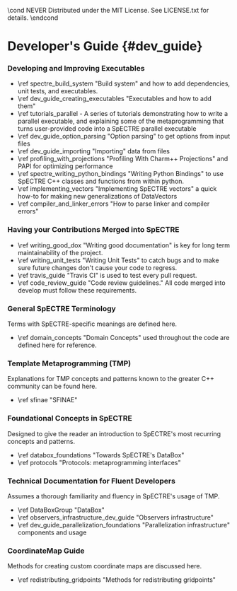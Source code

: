 \cond NEVER
Distributed under the MIT License.
See LICENSE.txt for details.
\endcond
# Developer's Guide {#dev_guide}

### Developing and Improving Executables
- \ref spectre_build_system "Build system" and how to add dependencies,
  unit tests, and executables.
- \ref dev_guide_creating_executables "Executables and how to add them"
- \ref tutorials_parallel - A series of tutorials demonstrating how to
  write a parallel executable, and explaining some of the
  metaprogramming that turns user-provided code into a SpECTRE
  parallel executable
- \ref dev_guide_option_parsing "Option parsing" to get options from input files
- \ref dev_guide_importing "Importing" data from files
- \ref profiling_with_projections "Profiling With Charm++ Projections" and PAPI
  for optimizing performance
- \ref spectre_writing_python_bindings "Writing Python Bindings" to use
  SpECTRE C++ classes and functions from within python.
- \ref implementing_vectors "Implementing SpECTRE vectors" a quick how-to for
  making new generalizations of DataVectors
- \ref compiler_and_linker_errors "How to parse linker and compiler errors"

### Having your Contributions Merged into SpECTRE
- \ref writing_good_dox "Writing good documentation" is key for long term
  maintainability of the project.
- \ref writing_unit_tests "Writing Unit Tests" to catch bugs and to make
  sure future changes don't cause your code to regress.
- \ref travis_guide "Travis CI" is used to test every pull request.
- \ref code_review_guide "Code review guidelines." All code merged into
  develop must follow these requirements.

### General SpECTRE Terminology
Terms with SpECTRE-specific meanings are defined here.
- \ref domain_concepts "Domain Concepts" used throughout the code are defined
  here for reference.

### Template Metaprogramming (TMP)
Explanations for TMP concepts and patterns known to the greater C++ community
can be found here.
- \ref sfinae "SFINAE"

### Foundational Concepts in SpECTRE
Designed to give the reader an introduction to SpECTRE's most recurring
concepts and patterns.
- \ref databox_foundations "Towards SpECTRE's DataBox"
- \ref protocols "Protocols: metaprogramming interfaces"

### Technical Documentation for Fluent Developers
Assumes a thorough familiarity and fluency in SpECTRE's usage of TMP.
- \ref DataBoxGroup "DataBox"
- \ref observers_infrastructure_dev_guide "Observers infrastructure"
- \ref dev_guide_parallelization_foundations "Parallelization infrastructure"
  components and usage

### CoordinateMap Guide
Methods for creating custom coordinate maps are discussed here.
- \ref redistributing_gridpoints "Methods for redistributing gridpoints"
